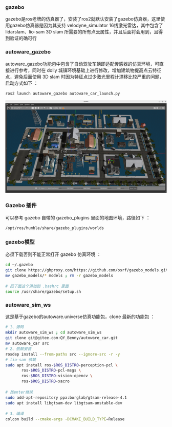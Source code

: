 ### gazebo

gazebo是ros老牌的仿真器了，安装了ros2就默认安装了gazebo仿真器，这里使用gazebo仿真器是因为其支持 velodyne_simulator 16线激光雷达，其中包含了lidarslam、lio-sam 3D slam 所需要的所有点云属性，并且后面将会用到，且得到验证的确可行

### autoware_gazebo

autoware_gazebo功能包中包含了自动驾驶车辆即适配传感器的仿真环境，可直接进行参考，同时在 dolly 城镇环境基础上进行修改，增加建筑物提高点云特征点，避免后面使用 3D slam 时因为特征点过少激光里程计漂移比较严重的问题，启动方式如下 ：

```sh
ros2 launch autoware_gazebo autoware_car_launch.py
```

![01_gazebo](素材/07_gazebo/01_gazebo.png)



### Gazebo 插件 

可以参考 gazebo 自带的 gazebo_plugins 里面的地图环境，路径如下 ：

```sh
/opt/ros/humble/share/gazebo_plugins/worlds
```



### gazebo模型

必须下载否则不能正常打开 gazebo 仿真环境 ：

```sh
cd ~/.gazebo
git clone https://ghproxy.com/https://github.com/osrf/gazebo_models.git
mv gazebo_models/* models ; rm -r gazebo_models

# 把下面这个添加到 .bashrc 里面
source /usr/share/gazebo/setup.sh
```



### autoware_sim_ws

这是基于gazebo的autoware.universe仿真功能包，clone 最新的功能包 ：

```sh
# 1、源码
mkdir autoware_sim_ws ; cd autoware_sim_ws
git clone git@gitee.com:QY_Benny/autoware_car.git
mv autoware_car src
# 2、依赖安装
rosdep install --from-paths src --ignore-src -r -y
# lio-sam 依赖 
sudo apt install ros-$ROS_DISTRO-perception-pcl \
  	   ros-$ROS_DISTRO-pcl-msgs \
  	   ros-$ROS_DISTRO-vision-opencv \
  	   ros-$ROS_DISTRO-xacro
 
# 按enter继续
sudo add-apt-repository ppa:borglab/gtsam-release-4.1
sudo apt install libgtsam-dev libgtsam-unstable-dev

# 3、编译
colcon build --cmake-args -DCMAKE_BUILD_TYPE=Release
```

